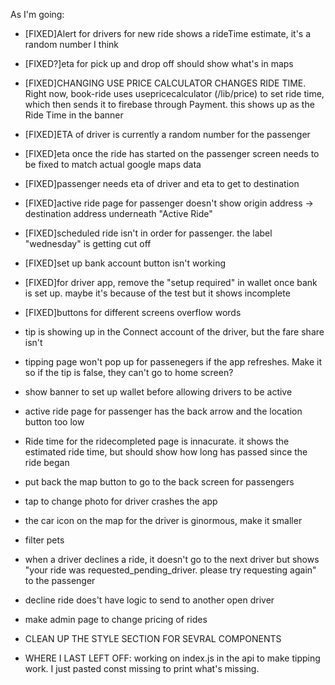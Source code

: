 As I'm going: 
- [FIXED]Alert for drivers for new ride shows a rideTime estimate, it's a random number I think 
- [FIXED?]eta for pick up and drop off should show what's in maps
- [FIXED]CHANGING USE PRICE CALCULATOR CHANGES RIDE TIME. Right now, book-ride uses usepricecalculator (/lib/price) to set ride time, which then sends it to firebase through Payment. this shows up as the Ride Time in the banner
- [FIXED]ETA of driver is currently a random number for the passenger
- [FIXED]eta once the ride has started on the passenger screen needs to be fixed to match actual google maps data
- [FIXED]passenger needs eta of driver and eta to get to destination
- [FIXED]active ride page for passenger doesn't show origin address -> destination address underneath "Active Ride"
- [FIXED]scheduled ride isn't in order for passenger. the label "wednesday" is getting cut off
- [FIXED]set up bank account button isn't working
- [FIXED]for driver app, remove the "setup required" in wallet once bank is set up. maybe it's because of the test but it shows         incomplete
- [FIXED]buttons for different screens overflow words

- tip is showing up in the Connect account of the driver, but the fare share isn't
- tipping page won't pop up for passenegers if the app refreshes. Make it so if the tip is false, they can't go to home screen?

- show banner to set up wallet before allowing drivers to be active

- active ride page for passenger has the back arrow and the location button too low

- Ride time for the ridecompleted page is innacurate. it shows the estimated ride time, but should show how long has passed since the ride began

- put back the map button to go to the back screen for passengers
- tap to change photo for driver crashes the app
- the car icon on the map for the driver is ginormous, make it smaller

- filter pets

- when a driver declines a ride, it doesn't go to the next driver but shows "your ride was requested_pending_driver. please try requesting again" to the passenger
- decline ride does't have logic to send to another open driver

- make admin page to change pricing of rides


- CLEAN UP THE STYLE SECTION FOR SEVRAL COMPONENTS

- WHERE I LAST LEFT OFF: working on index.js in the api to make tipping work. I just pasted const missing to print what's missing.